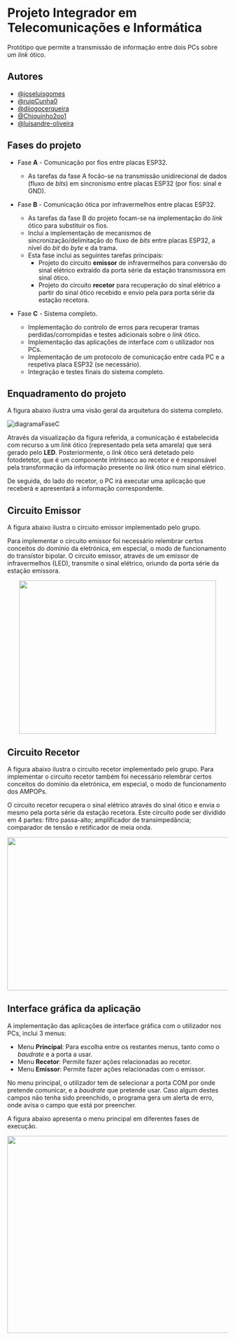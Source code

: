 # Projeto Integrador em Telecomunicações e Informática
Protótipo que permite a transmissão de informação entre dois PCs sobre um *link* ótico.

## Autores

* [@joseluisgomes](https://github.com/joseluisgomes)
* [@ruipCunha0](https://github.com/ruipCunha0)
* [@diiogocerqueira](https://github.com/diiogocerqueira)
* [@Chiquinho2oo1](https://github.com/Chiquinho2oo1)
* [@luisandre-oliveira](https://github.com/luisandre-oliveira)

## Fases do projeto

- Fase **A** - Comunicação por fios entre placas ESP32.
    - As tarefas da fase A focão-se na transmissão unidirecional de dados (fluxo de *bits*) em sincronismo entre placas ESP32 (por fios: sinal e GND).

- Fase **B** - Comunicação ótica por infravermelhos entre placas ESP32.
    - As tarefas da fase B do projeto focam-se na implementação do *link* ótico para substituir os fios.
    - Inclui a implementação de mecanismos de sincronização/delimitação do fluxo de *bits* entre placas ESP32, a nível do *bit* do *byte* e da trama.
    - Esta fase inclui as seguintes tarefas principais:
        - Projeto do circuito **emissor** de infravermelhos para conversão do sinal elétrico extraído da porta série da estação transmissora em sinal ótico.
        - Projeto do circuito **recetor** para recuperação do sinal elétrico a partir do sinal ótico recebido e envio pela para porta série da estação recetora.
- Fase **C** - Sistema completo.
    - Implementação do controlo de erros para recuperar tramas perdidas/corrompidas e testes adicionais sobre o *link* ótico.
    - Implementação das aplicações de interface com o utilizador nos PCs.
    - Implementação de um protocolo de comunicação entre cada PC e a respetiva placa ESP32 (se necessário).
    - Integração e testes finais do sistema completo.

## Enquadramento do projeto

A figura abaixo ilustra uma visão geral da arquitetura do sistema completo. 

![diagramaFaseC](https://github.com/joseluisgomes/PITI/assets/70901488/819bbc87-a094-45d3-8747-8cbf816cf3f6)

Através da visualização da figura referida, a comunicação é estabelecida com recurso a um *link* ótico (representado pela seta amarela) que será gerado pelo **LED**. Posteriormente, o *link* ótico será detetado pelo fotodetetor, que é um componente intrínseco ao recetor e é responsável pela transformação
da informação presente no *link* ótico num sinal elétrico. 

De seguida, do lado do recetor, o PC irá executar uma aplicação que receberá e apresentará a informação correspondente.

## Circuito Emissor

A figura abaixo ilustra o circuito emissor implementado pelo grupo. 

Para implementar o circuito emissor foi necessário relembrar certos conceitos do domínio da eletrónica, em especial, o modo de funcionamento do transístor bipolar. O circuito emissor, através de um emissor de infravermelhos (LED), transmite o sinal elétrico, oriundo da porta série da estação emissora.

<p align="center">
  <img width="450" height="350" src="https://github.com/joseluisgomes/PITI/assets/70901488/c4b00be9-2f39-4510-aee3-08edddae7b44">
</p>

## Circuito Recetor

A figura abaixo ilustra o circuito recetor implementado pelo grupo. Para implementar o circuito recetor também foi necessário relembrar certos conceitos do domínio da eletrónica, em especial, o modo de funcionamento dos AMPOPs.

O circuito recetor recupera o sinal elétrico através do sinal ótico e envia o mesmo pela porta série da estação recetora. Este circuito pode ser dividido em 4 partes: filtro passa-alto; amplificador de transimpedância; comparador de tensão e retificador de meia onda.

<p align="center">
  <img width="700" height="350" src="https://github.com/joseluisgomes/PITI/assets/70901488/7ef894f0-16d7-43e4-ab22-50f888cecf77">
</p>

## Interface gráfica da aplicação

A implementação das aplicações de interface gráfica com o utilizador nos PCs, inclui 3 menus:
- Menu **Principal**: Para escolha entre os restantes menus, tanto como o *baudrate* e a porta a usar.
- Menu **Recetor**: Permite fazer ações relacionadas ao recetor.
- Menu **Emissor**: Permite fazer ações relacionadas com o emissor.

No menu principal, o utilizador tem de selecionar a porta COM por onde pretende comunicar, e a *baudrate* que pretende usar. Caso algum destes campos não tenha sido preenchido, o programa gera um alerta de erro, onde avisa o campo que está por preencher.

A figura abaixo apresenta o menu principal em diferentes fases de execução.

<p align="center">
  <img width="700" height="450" src="https://github.com/joseluisgomes/PITI/assets/70901488/f36b89f0-416e-4a3e-9ce0-3c81e29dd9b3">
</p>
